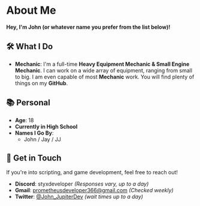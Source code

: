 # About Me

**Hey, I'm John (or whatever name you prefer from the list below)!**

## 🛠️ What I Do

- **Mechanic**: I'm a full-time **Heavy Equipment Mechanic & Small Engine Mechanic**. I can work on a wide array of equipment, ranging from small to big. I am even capable of most **Mechanic** work.
  You will find plenty of things on my **GitHub**. 
  
## 📚 Personal

- **Age**: 18  
- **Currently in High School**  
- **Names I Go By**:
  - John / Jay / JJ  
## 🔗 Get in Touch

If you're into scripting, and game development, feel free to reach out!  
- **Discord**: styxdeveloper *(Responses vary, up to a day)*  
- **Gmail**: prometheusdeveloper366@gmail.com *(Checked weekly)*  
- **Twitter**: [@John_JupiterDev](https://x.com/John_JupiterDev) *(wait times up to a day)*
